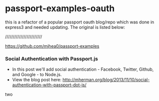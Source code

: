 
# passport-examples-oauth

this is a refactor of a popular passport oauth blog/repo which was done in express3 and needed updating. The original is listed below:

////////////////////////

https://github.com/mjhea0/passport-examples

### Social Authentication with Passport.js

- In this post we'll add social authentication - Facebook, Twitter, Github, and Google - to Node.js. 
- View the blog post here: http://mherman.org/blog/2013/11/10/social-authentication-with-passport-dot-js/

two



